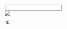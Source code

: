 <!DOCTYPE html>
<html>

<head>
    <link rel="stylesheet" href="https://stackpath.bootstrapcdn.com/bootstrap/4.5.2/css/bootstrap.min.css" integrity="sha384-JcKb8q3iqJ61gNV9KGb8thSsNjpSL0n8PARn9HuZOnIxN0hoP+VmmDGMN5t9UJ0Z" crossorigin="anonymous" />
    <script src="https://code.jquery.com/jquery-3.5.1.slim.min.js" integrity="sha384-DfXdz2htPH0lsSSs5nCTpuj/zy4C+OGpamoFVy38MVBnE+IbbVYUew+OrCXaRkfj" crossorigin="anonymous"></script>
    <script src="https://cdn.jsdelivr.net/npm/popper.js@1.16.1/dist/umd/popper.min.js" integrity="sha384-9/reFTGAW83EW2RDu2S0VKaIzap3H66lZH81PoYlFhbGU+6BZp6G7niu735Sk7lN" crossorigin="anonymous"></script>
    <script src="https://stackpath.bootstrapcdn.com/bootstrap/4.5.2/js/bootstrap.min.js" integrity="sha384-B4gt1jrGC7Jh4AgTPSdUtOBvfO8shuf57BaghqFfPlYxofvL8/KUEfYiJOMMV+rV" crossorigin="anonymous"></script>
    <style>
        @import url("https://fonts.googleapis.com/css2?family=Bree+Serif&family=Monoton&family=Open+Sans:wght@400;700&family=Playfair+Display+SC:wght@400;700&family=Playfair+Display:wght@400;700&family=Roboto:wght@400;700&family=Source+Sans+Pro:wght@400;700&family=Work+Sans:wght@400;700&display=swap");
  
  .timer-container {
      text-align: center;
      background-color: #00bafc;
      height: 100vh;
      padding: 20px;
  }
  
  .timer-display {
      color: white;
      font-size: 50px;
  }
  
  .user-input {
      text-align: center;
      border-width: 0px;
      border-radius: 4px;
      padding: 6px;
  }
  
  .bomb-image {
      width: 150px;
      margin-top: 40px;
  }
    </style>
    <script>
  let defuser = document.getElementById("defuser");
let timer = document.getElementById("timer");

let counter = parseInt(timer.textContent);

let intervalId = setInterval(function() {
    timer.textContent = counter;
    counter -= 1;
    if (counter < 0) {
        clearInterval(intervalId);
        timer.textContent = "BOOM";
    }
}, 1000);

defuser.addEventListener("keydown", function(event) {
    if (event.key === "Enter" && defuser.value === "defuse" && intervalId > 0) {
        timer.textContent = "You did it!!";
        clearInterval(intervalId);
    }
})
</script>
</head>

<body>
    <div class="timer-container">
        <input type="text" class="user-input" id="defuser" />
        <br />
        <img src="https://d1tgh8fmlzexmh.cloudfront.net/ccbp-dynamic-webapps/time-bomb-img.png" class="bomb-image" />
        <p class="timer-display" id="timer">10</p>
    </div>
</body>

</html>

